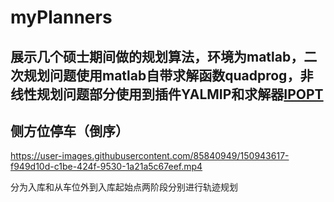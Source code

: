 # myPlanners

## 展示几个硕士期间做的规划算法，环境为matlab，二次规划问题使用matlab自带求解函数quadprog，非线性规划问题部分使用到插件YALMIP和求解器[IPOPT](https://github.com/coin-or/Ipopt)


## 侧方位停车（倒序）



https://user-images.githubusercontent.com/85840949/150943617-f949d10d-c1be-424f-9530-1a21a5c67eef.mp4



分为入库和从车位外到入库起始点两阶段分别进行轨迹规划

